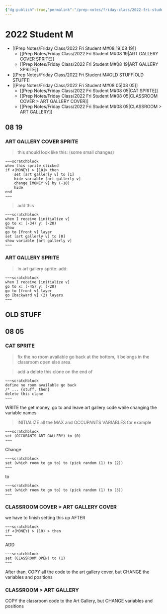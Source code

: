 ```yaml
---
{"dg-publish":true,"permalink":"/prep-notes/friday-class/2022-fri-student-m/","dgHomeLink":true,"dgPassFrontmatter":false}
---
```





# 2022 Student M

- [[Prep Notes/Friday Class/2022 Fri Student M#08 19|08 19]]
	- [[Prep Notes/Friday Class/2022 Fri Student M#08 19|ART GALLERY COVER SPRITE]]
	- [[Prep Notes/Friday Class/2022 Fri Student M#08 19|ART GALLERY SPRITE]]
- [[Prep Notes/Friday Class/2022 Fri Student M#OLD STUFF|OLD STUFF]]
- [[Prep Notes/Friday Class/2022 Fri Student M#08 05|08 05]]
	- [[Prep Notes/Friday Class/2022 Fri Student M#08 05|CAT SPRITE]]
	- [[Prep Notes/Friday Class/2022 Fri Student M#08 05|CLASSROOM COVER > ART GALLERY COVER]]
	- [[Prep Notes/Friday Class/2022 Fri Student M#08 05|CLASSROOM > ART GALLERY]]



## 08 19

### ART GALLERY COVER SPRITE

> this should look like this: (some small changes)

```ad-scratch
~~~scratchblock
when this sprite clicked
if <(MONEY) > [10]> then
    set [art gallerly v] to [1]
    hide variable [art gallerly v]
    change [MONEY v] by (-10)
    hide
end
~~~
```

> add this

```ad-scratch
~~~scratchblock
when I receive [initialize v]
go to x: (-34) y: (-20)
show
go to [front v] layer
set [art gallerly v] to [0]
show variable [art gallerly v]
~~~
```

### ART GALLERY SPRITE

> In art gallery sprite:
> add:


```ad-scratch
~~~scratchblock
when I receive [initialize v]
go to x: (-45) y: (-20)
go to [front v] layer
go [backward v] (2) layers
~~~
```


## OLD STUFF
## 08 05

### CAT SPRITE

>fix the no room available go back at the bottom,
it belongs in the classroom open else area.

>add a delete this clone on the end of
```ad-scratch
~~~scratchblock
define no room available go back
/* ... {stuff, then}
delete this clone
~~~
```


WRITE the get money, go to and leave art gallery code
while changing the variable names

>INITIALIZE all the MAX and OCCUPANTS VARIABLES
for example

```ad-scratch
~~~scratchblock
set (OCCUPANTS ART GALLERY) to (0)
~~~
```

Change 

```ad-scratch
~~~scratchblock
set (which room to go to) to (pick random (1) to (2))
~~~
```
to
```ad-scratch
~~~scratchblock
set (which room to go to) to (pick random (1) to (3))
~~~
```







### CLASSROOM COVER > ART GALLERY COVER

we have to finish setting this up
AFTER
```ad-scratch
~~~scratchblock
if <(MONEY) > (10) > then
~~~
```
ADD
```ad-scratch
~~~scratchblock
set (CLASSROOM OPEN) to (1)
~~~
```

After than, COPY all the code to the art gallery cover,
but CHANGE the variables and positions


### CLASSROOM > ART GALLERY


COPY the classroom code to the Art Gallery,
but CHANGE variables and positions


